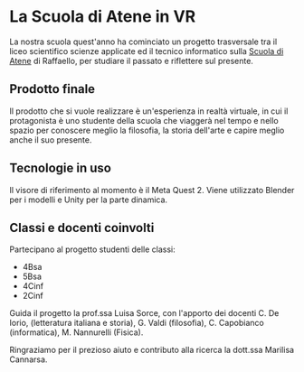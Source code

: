 # La Scuola di Atene in VR

La nostra scuola quest'anno ha cominciato un progetto trasversale tra il liceo scientifico scienze applicate ed il tecnico informatico sulla [Scuola di Atene](https://it.wikipedia.org/wiki/Scuola_di_Atene) di Raffaello, per studiare il passato e riflettere sul presente.

## Prodotto finale

Il prodotto che si vuole realizzare è un'esperienza in realtà virtuale, in cui il protagonista è uno studente della scuola che viaggerà nel tempo e nello spazio per conoscere meglio la filosofia, la storia dell'arte e capire meglio anche il suo presente.

## Tecnologie in uso

Il visore di riferimento al momento è il Meta Quest 2. Viene utilizzato Blender per i modelli e Unity per la parte dinamica.

## Classi e docenti coinvolti

Partecipano al progetto studenti delle classi:

- 4Bsa
- 5Bsa
- 4Cinf
- 2Cinf

Guida il progetto la prof.ssa Luisa Sorce, con l'apporto dei docenti C. De Iorio, (letteratura italiana e storia), G. Valdi (filosofia), C. Capobianco (informatica), M. Nannurelli (Fisica).

Ringraziamo per il prezioso aiuto e contributo alla ricerca la dott.ssa Marilisa Cannarsa.
